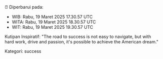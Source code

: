 ⏰ Diperbarui pada:
- WIB: Rabu, 19 Maret 2025 17.30.57 UTC
- WITA: Rabu, 19 Maret 2025 18.30.57 UTC
- WIT: Rabu, 19 Maret 2025 19.30.57 UTC

Kutipan Inspiratif:
"The road to success is not easy to navigate, but with hard work, drive and passion, it's possible to achieve the American dream."


Kategori: success

